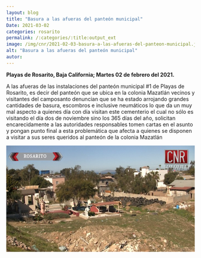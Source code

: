 ```yaml
---
layout: blog
title: "Basura a las afueras del panteón municipal"
Date: 2021-03-02
categories: rosarito
permalink: /:categories/:title:output_ext
image: /img/cnr/2021-02-03-basura-a-las-afueras-del-panteon-municipal.jpg
alt: "Basura a las afueras del panteón municipal"
autor:
---
```


**Playas de Rosarito, Baja California; Martes 02 de febrero del 2021.** 

A las afueras de las instalaciones del panteón municipal #1 de Playas de Rosarito, es decir del panteón que se ubica en la colonia Mazatlán vecinos y visitantes del camposanto denuncian que se ha estado arrojando grandes cantidades de basura, escombros e inclusive neumáticos lo que da un muy mal aspecto a quienes día con día visitan este cementerio el cual no sólo es visitando el día dos de noviembre sino los 365 días del año, solicitan encarecidamente a las autoridades responsables tomen cartas en el asunto y pongan punto final a esta problemática que afecta a quienes se disponen a visitar a sus seres queridos al panteón de la colonia Mazatlán

<div id="carouselExampleSlidesOnly" class="carousel slide" data-ride="carousel">
  <div class="carousel-inner">
    <div class="carousel-item active">
       <img class="d-block w-100" src="/img/cnr/2021-02-03-basura-a-las-afueras-del-panteon-municipal.jpg" loading="lazy"  alt="Basura a las afueras del panteón municipal">
    </div>
  </div>
</div>